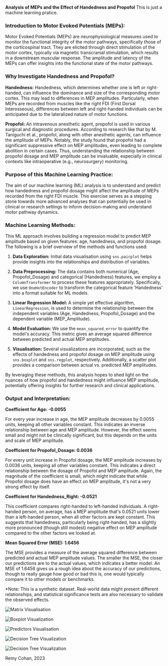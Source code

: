 **Analysis of MEPs and the Effect of Handedness and Propofol**
This is just a machine learning pratice. 

### Introduction to Motor Evoked Potentials (MEPs):

Motor Evoked Potentials (MEPs) are neurophysiological measures used to monitor the functional integrity of the motor pathways, specifically those of the corticospinal tract. They are elicited through direct stimulation of the motor cortex, typically via magnetic transcranial stimulation, which results in a downstream muscular response. The amplitude and latency of the MEPs can offer insights into the functional state of the motor pathways.

### Why Investigate Handedness and Propofol?

**Handedness:** Handedness, which determines whether one is left or right-handed, can influence the dominance and size of the corresponding motor cortex. This may lead to differences in MEP amplitudes. Particularly, when MEPs are recorded from muscles like the right FDI (First Dorsal Interosseous), differences between left and right-handed individuals can be anticipated due to the lateralized nature of motor functions.

**Propofol:** An intravenous anesthetic agent, propofol is used in various surgical and diagnostic procedures. According to research like that by M. Taniguchi et al., propofol, along with other anesthetic agents, can influence the amplitude of MEPs. Notably, the study found that propofol had a significant suppressive effect on MEP amplitudes, even leading to complete abolition in certain cases. Thus, understanding the relationship between propofol dosage and MEP amplitude can be invaluable, especially in clinical contexts like intraoperative (e.g., neurosurgery) monitoring.

### Purpose of this Machine Learning Practice:

The aim of our machine learning (ML) analysis is to understand and predict how handedness and propofol dosage might affect the amplitude of MEPs recorded from the right FDI muscle. This exercise serves as a stepping stone towards more advanced analyses that can potentially be used in clinical or research settings to inform decision-making and understand motor pathway dynamics.

### Machine Learning Methods:

This ML approach involves building a regression model to predict MEP amplitude based on given features: age, handedness, and propofol dosage. The following is a brief overview of the methods and functions used:

1. **Data Exploration:** Initial data visualisation using `sns.pairplot` helps provide insights into the relationships and distribution of variables.

2. **Data Preprocessing:** The data contains both numerical (Age, Propofol_Dosage) and categorical (Handedness) features, we employ a `ColumnTransformer` to process these features appropriately. Specifically, we use `OneHotEncoder` to transform the categorical feature 'Handedness' into a format suitable for ML models.

3. **Linear Regression Model:** A simple yet effective algorithm, `LinearRegression`, is used to determine the relationship between the independent variables (Age, Handedness, Propofol_Dosage) and the dependent variable (MEP_Amplitude).

4. **Model Evaluation:** We use the `mean_squared_error` to quantify the model's accuracy. This metric gives an average squared difference between predicted and actual MEP amplitudes.

5. **Visualisation:** Several visualizations are incorporated, such as the effects of handedness and propofol dosage on MEP amplitude using `sns.boxplot` and `sns.regplot`, respectively. Additionally, a scatter plot provides a comparison between actual vs. predicted MEP amplitudes.

By leveraging these methods, this analysis hopes to shed light on the nuances of how propofol and handedness might influence MEP amplitude, potentially offering insights for further research and clinical applications.

### Output and Interpretation:

**Coefficient for Age: -0.0055**
   
   For every year increase in age, the MEP amplitude decreases by 0.0055 units, keeping all other variables constant. This indicates an inverse relationship between age and MEP amplitude. However, the effect seems small and might not be clinically significant, but this depends on the units and scale of MEP amplitude.

**Coefficient for Propofol_Dosage: 0.0036**
   
   For every unit increase in Propofol dosage, the MEP amplitude increases by 0.0036 units, keeping all other variables constant. This indicates a direct relationship between the dosage of Propofol and MEP amplitude. Again, the magnitude of the coefficient is small, which might indicate that while Propofol dosage does have an effect on MEP amplitude, it's not a very strong effect by itself.

**Coefficient for Handedness_Right: -0.0521**
   
   This coefficient compares right-handed to left-handed individuals. A right-handed person, on average, has a MEP amplitude that's 0.0521 units lower than a left-handed person, when all other factors are kept constant. This suggests that handedness, particularly being right-handed, has a slightly more pronounced (though still modest) negative effect on MEP amplitude compared to the other factors we looked at.

**Mean Squared Error (MSE): 1.6456**

   The MSE provides a measure of the average squared difference between predicted and actual MEP amplitude values. The smaller the MSE, the closer our predictions are to the actual values, which indicates a better model. An MSE of 1.6456 gives us a rough idea about the accuracy of our predictions, though to really gauge how good or bad this is, one would typically compare it to other models or benchmarks. 


*Note: This is a synthetic dataset. Real-world data might present different relationships, and statistical significance tests are also necessary to validate the observed effects.

![Matrix Visualisation](Matrix_RC.png)    

![Boxplot Visualization](Boxplot_RC.png)

![Predictors Visualisation](predictors_RC.png)  

![Decision Tree Visualization](corr_matrix-RC.png)

![Decision Tree Visualization](decision_tree_RC.png)

Remy Cohan, 2023
